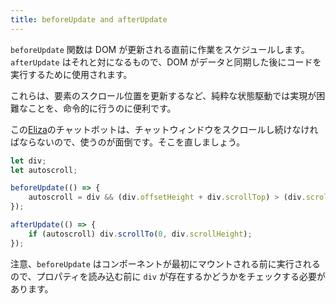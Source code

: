 ```yaml
---
title: beforeUpdate and afterUpdate
---
```


`beforeUpdate` 関数は DOM が更新される直前に作業をスケジュールします。`afterUpdate` はそれと対になるもので、DOM がデータと同期した後にコードを実行するために使用されます。

これらは、要素のスクロール位置を更新するなど、純粋な状態駆動では実現が困難なことを、命令的に行うのに便利です。

この[Eliza](https://en.wikipedia.org/wiki/ELIZA)のチャットボットは、チャットウィンドウをスクロールし続けなければならないので、使うのが面倒です。そこを直しましょう。

```js
let div;
let autoscroll;

beforeUpdate(() => {
	autoscroll = div && (div.offsetHeight + div.scrollTop) > (div.scrollHeight - 20);
});

afterUpdate(() => {
	if (autoscroll) div.scrollTo(0, div.scrollHeight);
});
```

注意、`beforeUpdate` はコンポーネントが最初にマウントされる前に実行されるので、プロパティを読み込む前に `div` が存在するかどうかをチェックする必要があります。
